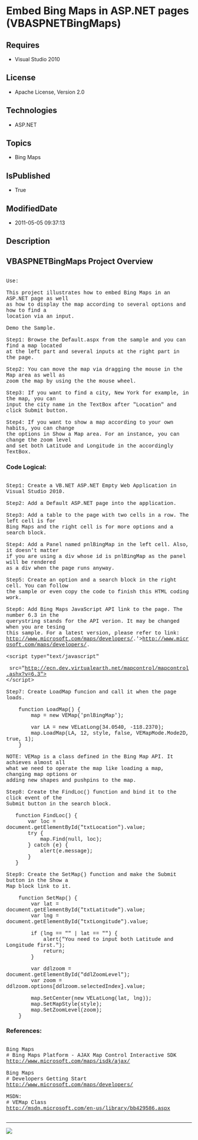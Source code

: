 # Embed Bing Maps in ASP.NET pages (VBASPNETBingMaps)
## Requires
* Visual Studio 2010
## License
* Apache License, Version 2.0
## Technologies
* ASP.NET
## Topics
* Bing Maps
## IsPublished
* True
## ModifiedDate
* 2011-05-05 09:37:13
## Description

<p style="font-family:Courier New"></p>
<h2>VBASPNETBingMaps Project Overview</h2>
<p style="font-family:Courier New"><br>
Use:<br>
<br>
This project illustrates how to embed Bing Maps in an ASP.NET page as well <br>
as how to display the map according to several options and how to find a <br>
location via an input.<br>
<br>
Demo the Sample.<br>
<br>
Step1: Browse the Default.aspx from the sample and you can find a map located<br>
at the left part and several inputs at the right part in the page.<br>
<br>
Step2: You can move the map via dragging the mouse in the Map area as well as<br>
zoom the map by using the the mouse wheel.<br>
<br>
Step3: If you want to find a city, New York for example, in the map, you can <br>
input the city name in the TextBox after &quot;Location&quot; and click Submit button.<br>
<br>
Step4: If you want to show a map according to your own habits, you can change <br>
the options in Show a Map area. For an instance, you can change the zoom level<br>
and set both Latitude and Longitude in the accordingly TextBox.<br>
</p>
<h3>Code Logical:</h3>
<p style="font-family:Courier New"><br>
Step1: Create a VB.NET ASP.NET Empty Web Application in Visual Studio 2010.<br>
<br>
Step2: Add a Default ASP.NET page into the application.<br>
<br>
Step3: Add a table to the page with two cells in a row. The left cell is for<br>
Bing Maps and the right cell is for more options and a search block.<br>
<br>
Step4: Add a Panel named pnlBingMap in the left cell. Also, it doesn't matter<br>
if you are using a div whose id is pnlBingMap as the panel will be rendered <br>
as a div when the page runs anyway.<br>
<br>
Step5: Create an option and a search block in the right cell. You can follow <br>
the sample or even copy the code to finish this HTML coding work.<br>
<br>
Step6: Add Bing Maps JavaScript API link to the page. The number 6.3 in the <br>
querystring stands for the API verion. It may be changed when you are tesing <br>
this sample. For a latest version, please refer to link: <br>
<a target="_blank" href="&lt;a target=" href="http://www.microsoft.com/maps/developers/">http://www.microsoft.com/maps/developers/</a>.'&gt;<a target="_blank" href="http://www.microsoft.com/maps/developers/">http://www.microsoft.com/maps/developers/</a>.<br>
<br>
&lt;script type=&quot;text/javascript&quot; <br>
&nbsp;&nbsp;&nbsp;&nbsp; &nbsp; &nbsp;src=&quot;<a target="_blank" href="http://ecn.dev.virtualearth.net/mapcontrol/mapcontrol.ashx?v=6.3&quot;&gt;">http://ecn.dev.virtualearth.net/mapcontrol/mapcontrol.ashx?v=6.3&quot;&gt;</a><br>
&lt;/script&gt;<br>
<br>
Step7: Create LoadMap funcion and call it when the page loads.<br>
<br>
&nbsp;&nbsp;&nbsp;&nbsp;function LoadMap() {<br>
&nbsp;&nbsp;&nbsp;&nbsp;&nbsp;&nbsp;&nbsp;&nbsp;map = new VEMap('pnlBingMap');<br>
<br>
&nbsp;&nbsp;&nbsp;&nbsp;&nbsp;&nbsp;&nbsp;&nbsp;var LA = new VELatLong(34.0540, -118.2370);<br>
&nbsp;&nbsp;&nbsp;&nbsp;&nbsp;&nbsp;&nbsp;&nbsp;map.LoadMap(LA, 12, style, false, VEMapMode.Mode2D, true, 1);<br>
&nbsp;&nbsp;&nbsp;&nbsp;}<br>
<br>
NOTE: VEMap is a class defined in the Bing Map API. It achieves almost all<br>
what we need to operate the map like loading a map, changing map options or <br>
adding new shapes and pushpins to the map.<br>
<br>
Step8: Create the FindLoc() function and bind it to the click event of the<br>
Submit button in the search block.<br>
<br>
&nbsp; &nbsp;function FindLoc() {<br>
&nbsp; &nbsp; &nbsp; &nbsp;var loc = document.getElementById(&quot;txtLocation&quot;).value;<br>
&nbsp; &nbsp; &nbsp; &nbsp;try {<br>
&nbsp; &nbsp; &nbsp; &nbsp; &nbsp; &nbsp;map.Find(null, loc);<br>
&nbsp; &nbsp; &nbsp; &nbsp;} catch (e) {<br>
&nbsp; &nbsp; &nbsp; &nbsp; &nbsp; &nbsp;alert(e.message);<br>
&nbsp; &nbsp; &nbsp; &nbsp;}<br>
&nbsp; &nbsp;}<br>
&nbsp;&nbsp;&nbsp;&nbsp;&nbsp;&nbsp;&nbsp;&nbsp;<br>
Step9: Create the SetMap() function and make the Submit button in the Show a <br>
Map block link to it.<br>
<br>
&nbsp;&nbsp;&nbsp;&nbsp;function SetMap() {<br>
&nbsp;&nbsp;&nbsp;&nbsp;&nbsp;&nbsp;&nbsp;&nbsp;var lat = document.getElementById(&quot;txtLatitude&quot;).value;<br>
&nbsp;&nbsp;&nbsp;&nbsp;&nbsp;&nbsp;&nbsp;&nbsp;var lng = document.getElementById(&quot;txtLongitude&quot;).value;<br>
<br>
&nbsp;&nbsp;&nbsp;&nbsp;&nbsp;&nbsp;&nbsp;&nbsp;if (lng == &quot;&quot; | lat == &quot;&quot;) {<br>
&nbsp;&nbsp;&nbsp;&nbsp;&nbsp;&nbsp;&nbsp;&nbsp;&nbsp;&nbsp;&nbsp;&nbsp;alert(&quot;You need to input both Latitude and Longitude first.&quot;);<br>
&nbsp;&nbsp;&nbsp;&nbsp;&nbsp;&nbsp;&nbsp;&nbsp;&nbsp;&nbsp;&nbsp;&nbsp;return;<br>
&nbsp;&nbsp;&nbsp;&nbsp;&nbsp;&nbsp;&nbsp;&nbsp;}<br>
<br>
&nbsp;&nbsp;&nbsp;&nbsp;&nbsp;&nbsp;&nbsp;&nbsp;var ddlzoom = document.getElementById(&quot;ddlZoomLevel&quot;);<br>
&nbsp;&nbsp;&nbsp;&nbsp;&nbsp;&nbsp;&nbsp;&nbsp;var zoom = ddlzoom.options[ddlzoom.selectedIndex].value;<br>
<br>
&nbsp;&nbsp;&nbsp;&nbsp;&nbsp;&nbsp;&nbsp;&nbsp;map.SetCenter(new VELatLong(lat, lng));<br>
&nbsp;&nbsp;&nbsp;&nbsp;&nbsp;&nbsp;&nbsp;&nbsp;map.SetMapStyle(style);<br>
&nbsp;&nbsp;&nbsp;&nbsp;&nbsp;&nbsp;&nbsp;&nbsp;map.SetZoomLevel(zoom);<br>
&nbsp;&nbsp;&nbsp;&nbsp;}<br>
</p>
<h3>References:</h3>
<p style="font-family:Courier New"><br>
Bing Maps<br>
# Bing Maps Platform - AJAX Map Control Interactive SDK<br>
<a target="_blank" href="http://www.microsoft.com/maps/isdk/ajax/">http://www.microsoft.com/maps/isdk/ajax/</a><br>
<br>
Bing Maps<br>
# Developers Getting Start<br>
<a target="_blank" href="http://www.microsoft.com/maps/developers/">http://www.microsoft.com/maps/developers/</a><br>
<br>
MSDN:<br>
# VEMap Class<br>
<a target="_blank" href="http://msdn.microsoft.com/en-us/library/bb429586.aspx">http://msdn.microsoft.com/en-us/library/bb429586.aspx</a><br>
<br>
</p>
<hr>
<div><a href="http://go.microsoft.com/?linkid=9759640" style="margin-top:3px"><img src="http://bit.ly/onecodelogo">
</a></div>
